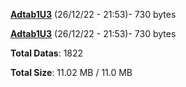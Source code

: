[**Adtab1U3**](/data/Adtab1U3.txt) (26/12/22 - 21:53)- 730 bytes

[**Adtab1U3**](/data/Adtab1U3.txt) (26/12/22 - 21:53)- 730 bytes

**Total Datas**: 1822

**Total Size**: 11.02 MB / 11.0 MB